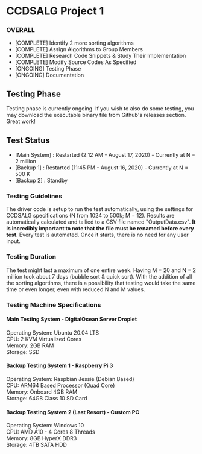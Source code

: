 # CCDSALG Project 1

### OVERALL
- [COMPLETE] Identify 2 more sorting algorithms
- [COMPLETE] Assign Algorithms to Group Members
- [COMPLETE] Research Code Snippets & Study Their Implementation
- [COMPLETE] Modify Source Codes As Specified
- [ONGOING] Testing Phase
- [ONGOING] Documentation

## Testing Phase
Testing phase is currently ongoing. If you wish to also do some testing, you may download the executable binary file from Github's releases section. Great work!

## Test Status
- [Main System] : Restarted (2:12 AM - August 17, 2020) - Currently at N = 2 million
- [Backup 1] : Restarted (11:45 PM - August 16, 2020) - Currently at N = 500 K
- [Backup 2] : Standby

### Testing Guidelines
The driver code is setup to run the test automatically, using the settings for CCDSALG specifications (N from 1024 to 500k; M = 12). Results are automatically calculated and tallied to a CSV file named "OutputData.csv". **It is incredibly important to note that the file must be renamed before every test**. 
Every test is automated. Once it starts, there is no need for any user input.

### Testing Duration
The test might last a maximum of one entire week. Having M = 20 and N = 2 million took about 7 days (bubble sort & quick sort). With the addition of all the sorting algortihms, there is a possibility that testing would take the same time or even longer, even with reduced N and M values.

### Testing Machine Specifications

#### Main Testing System - DigitalOcean Server Droplet
Operating System: Ubuntu 20.04 LTS<br>
CPU: 2 KVM Virtualized Cores <br>
Memory: 2GB RAM <br>
Storage: SSD <br>

#### Backup Testing System 1 - Raspberry Pi 3
Operating System: Raspbian Jessie (Debian Based) <br>
CPU: ARM64 Based Processor (Quad Core) <br>
Memory: Onboard 4GB RAM <br>
Storage: 64GB Class 10 SD Card <br>

#### Backup Testing System 2 (Last Resort) - Custom PC
Operating System: Windows 10 <br>
CPU: AMD A10 - 4 Cores 8 Threads <br>
Memory: 8GB HyperX DDR3 <br>
Storage: 4TB SATA HDD <br>
